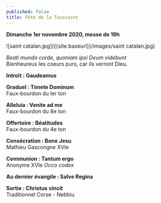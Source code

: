 ```yaml
---
published: false
title: Fête de la Toussaint
---
```

**Dimanche 1er novembre 2020, messe de 19h**

![saint catalan.jpg]({{site.baseurl}}/images/saint catalan.jpg)

*Beati mundo corde, quoniam ipsi Deum videbunt*  
Bienheureux les coeurs purs, car ils verront Dieu.

**Introït : Gaudeamus**

**Graduel : Timete Dominum**  
Faux-bourdon  du Ier ton

**Alleluia : Venite ad me**  
Faux-bourdon du 8e ton

**Offertoire : Béatitudes**  
Faux-bourdon du 4e ton

**Consécration : Bone Jesu**  
Mathieu Gascongne XVIe

**Communion : Tantum ergo**  
Anonyme XVIe *Occo codex*

**Au dernier évangile : Salve Regina**

**Sortie : Christus vincit**  
Traditionnel Corse - Nebbiu



